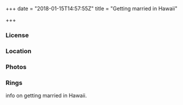 +++
date = "2018-01-15T14:57:55Z"
title = "Getting married in Hawaii"

+++
### License

### Location

### Photos

### Rings

info on getting married in Hawaii.